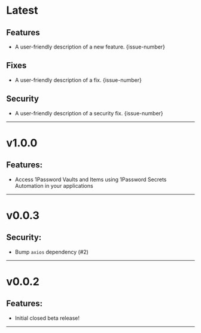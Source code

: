 [//]: # "START/LATEST"

# Latest

## Features

-   A user-friendly description of a new feature. {issue-number}

## Fixes

-   A user-friendly description of a fix. {issue-number}

## Security

-   A user-friendly description of a security fix. {issue-number}

---

[//]: # "START/v1.0.0"

# v1.0.0

## Features:

-   Access 1Password Vaults and Items using 1Password Secrets Automation in your applications

---

[//]: # "START/v0.0.3"

# v0.0.3

## Security:

-   Bump `axios` dependency (#2)

---

[//]: # "START/v0.0.2"

# v0.0.2

## Features:

-   Initial closed beta release!

---
